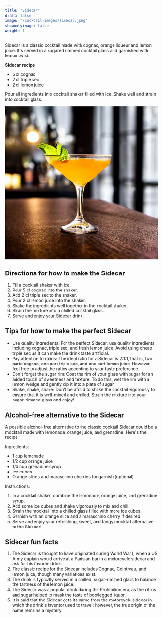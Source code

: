 ```yaml
---
title: "Sidecar"
draft: false
image: "/cocktail-images/sidecar.jpeg"
showonlyimage: false
weight: 1
---
```


Sidecar is a classic cocktail made with cognac, orange liqueur and lemon juice. It's served in a sugared rimmed cocktail glass and garnished with lemon twist.

<!--more-->

**Sidecar recipe**

- 5 cl cognac
- 2 cl triple sec
- 2 cl lemon juice


Pour all ingredients into cocktail shaker filled with ice. Shake well and strain into cocktail glass.

![](/cocktail-images/sidecar.jpeg)


## Directions for how to make the Sidecar

1. Fill a cocktail shaker with ice.
2. Pour 5 cl cognac into the shaker.
3. Add 2 cl triple sec to the shaker.
4. Pour 2 cl lemon juice into the shaker.
5. Shake the ingredients well together in the cocktail shaker.
6. Strain the mixture into a chilled cocktail glass.
7. Serve and enjoy your Sidecar drink.

## Tips for how to make the perfect Sidecar

- Use quality ingredients: For the perfect Sidecar, use quality ingredients including cognac, triple sec, and fresh lemon juice. Avoid using cheap triple sec as it can make the drink taste artificial.
- Pay attention to ratios: The ideal ratio for a Sidecar is 2:1:1, that is, two parts cognac, one part triple sec, and one part lemon juice. However, feel free to adjust the ratios according to your taste preference.
- Don't forget the sugar rim: Coat the rim of your glass with sugar for an added touch of sweetness and texture. To do this, wet the rim with a lemon wedge and gently dip it into a plate of sugar.
- Shake, shake, shake: Don't be afraid to shake the cocktail vigorously to ensure that it is well-mixed and chilled. Strain the mixture into your sugar-rimmed glass and enjoy!

## Alcohol-free alternative to the Sidecar

A possible alcohol-free alternative to the classic cocktail Sidecar could be a mocktail made with lemonade, orange juice, and grenadine. Here's the recipe:

Ingredients:

- 1 cup lemonade
- 1/2 cup orange juice
- 1/4 cup grenadine syrup
- Ice cubes
- Orange slices and maraschino cherries for garnish (optional)

Instructions:

1. In a cocktail shaker, combine the lemonade, orange juice, and grenadine syrup.
2. Add some ice cubes and shake vigorously to mix and chill.
3. Strain the mocktail into a chilled glass filled with more ice cubes.
4. Garnish with an orange slice and a maraschino cherry if desired.
5. Serve and enjoy your refreshing, sweet, and tangy mocktail alternative to the Sidecar!

## Sidecar fun facts

1. The Sidecar is thought to have originated during World War I, when a US Army captain would arrive at a Parisian bar in a motorcycle sidecar and ask for his favorite drink.
2. The classic recipe for the Sidecar includes Cognac, Cointreau, and lemon juice, though many variations exist.
3. The drink is typically served in a chilled, sugar-rimmed glass to balance the tartness of the lemon juice.
4. The Sidecar was a popular drink during the Prohibition era, as the citrus and sugar helped to mask the taste of bootlegged liquor.
5. It is said that the Sidecar gets its name from the motorcycle sidecar in which the drink's inventor used to travel; however, the true origin of the name remains a mystery.
